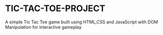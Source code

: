 # TIC-TAC-TOE-PROJECT
A simple Tic Tac Toe game built using HTML,CSS and JavaScript with DOM Manipulation for interactive gameplay
